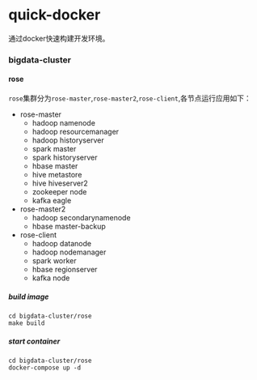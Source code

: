 # quick-docker

通过docker快速构建开发环境。

### bigdata-cluster

#### rose

`rose`集群分为`rose-master`,`rose-master2`,`rose-client`,各节点运行应用如下：

- rose-master
  - hadoop namenode
  - hadoop resourcemanager
  - hadoop historyserver
  - spark master
  - spark historyserver
  - hbase master
  - hive metastore
  - hive hiveserver2
  - zookeeper node
  - kafka eagle
- rose-master2
  - hadoop secondarynamenode
  - hbase master-backup
- rose-client
  - hadoop datanode
  - hadoop nodemanager
  - spark worker
  - hbase regionserver
  - kafka node

##### build image

```shel
cd bigdata-cluster/rose
make build
```

##### start container

```shell
cd bigdata-cluster/rose
docker-compose up -d
```